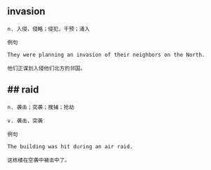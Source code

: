 ## invasion
```
n. 入侵，侵略；侵犯，干预；涌入

例句

They were planning an invasion of their neighbors on the North.

他们正谋划入侵他们北方的邻国。
```
## ## raid
```
n. 袭击；突袭；搜捕；抢劫

v. 袭击，突袭

例句

The building was hit during an air raid.

这栋楼在空袭中被击中了。
```